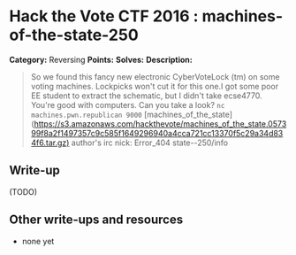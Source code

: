 # Hack the Vote CTF 2016 : machines-of-the-state-250

**Category:** Reversing
**Points:**
**Solves:**
**Description:**

> So we found this fancy new electronic CyberVoteLock (tm) on some voting machines. Lockpicks won't cut it for this one.I got some poor EE student to extract the schematic, but I didn't take ecse4770. You're good with computers. Can you take a look?    `nc machines.pwn.republican 9000`    [machines_of_the_state](<https://s3.amazonaws.com/hackthevote/machines_of_the_state.057399f8a2f1497357c9c585f1649296940a4cca721cc13370f5c29a34d834f6.tar.gz)>  author's irc nick: Error_404 state--250/info


## Write-up

(TODO)

## Other write-ups and resources

* none yet
